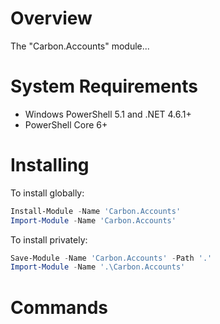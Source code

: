 # Overview

The "Carbon.Accounts" module...

# System Requirements

* Windows PowerShell 5.1 and .NET 4.6.1+
* PowerShell Core 6+

# Installing

To install globally:

```powershell
Install-Module -Name 'Carbon.Accounts'
Import-Module -Name 'Carbon.Accounts'
```

To install privately:

```powershell
Save-Module -Name 'Carbon.Accounts' -Path '.'
Import-Module -Name '.\Carbon.Accounts'
```

# Commands
